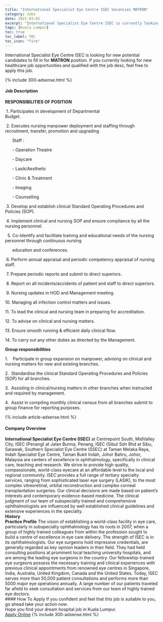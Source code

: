 ```yaml
---
title: "International Specialist Eye Centre ISEC Vacancies MATRON" 
category: Jobs 
date: 2021-03-02 
excerpt: "International Specialist Eye Centre ISEC is currently looking for suitable person to fill in the MATRON which positioned at Kuala Lumpur" 
tags: [Kuala Lumpur] 
toc: true 
toc_label: TOC 
toc_icon: "fire" 
--- 
```


<p>International Specialist Eye Centre ISEC is looking for new potential candidates to fill in for <b>MATRON</b> position. If you currently looking for new healthcare job opportunities and qualified with the job desc, feel free to apply this job.
</p>{% include 300-adsense.html %} 
<div><div><h4>Job Description</h4></div><div><div><span><div><p><strong>RESPONSIBILITIES OF POSITION</strong></p><p>&#160;1.&#160;Participates in development of Departmental Budget.&#160;&#160;&#160;&#160;&#160;&#160;&#160;&#160;&#160;&#160;&#160;&#160;&#160;&#160;&#160;&#160;&#160;&#160;&#160;&#160;&#160;&#160;&#160;&#160;&#160;&#160;&#160;&#160;&#160;&#160;&#160;&#160;&#160;&#160;&#160;&#160;&#160;&#160;&#160;&#160;&#160;&#160;&#160;&#160;&#160;&#160;&#160;&#160;&#160;&#160;&#160;&#160;&#160;&#160;&#160;&#160;&#160;&#160;&#160;&#160;&#160;&#160;&#160;&#160;&#160;&#160;&#160;&#160;&#160;</p><p>&#160;2.&#160;Executes nursing manpower deployment and staffing through recruitment, transfer, promotion and upgrading&#160;&#160;&#160;&#160;&#160;&#160;</p><p>&#160;&#160;&#160;&#160;&#160;&#160;Staff :</p><p>&#160;&#160;&#160;&#160;&#160;&#160;- Operation Theatre</p><p>&#160;&#160;&#160;&#160;&#160;&#160;- Daycare</p><p>&#160;&#160;&#160;&#160;&#160;&#160;- Lasik/Aesthetic</p><p>&#160;&#160;&#160;&#160;&#160;&#160;- Clinic &amp; Treatment</p><p>&#160;&#160;&#160;&#160;&#160;&#160;- Imaging</p><p>&#160;&#160;&#160;&#160;&#160;&#160;- Counselling</p><p>&#160;3.&#160;Develop and establish clinical Standard Operating Procedures and Policies (SOP).&#160;&#160;&#160;&#160;&#160;&#160;&#160;&#160;&#160;&#160;&#160;&#160;&#160;&#160;&#160;&#160;&#160;&#160;&#160;&#160;&#160;&#160;&#160;&#160;&#160;&#160;&#160;&#160;&#160;&#160;&#160;&#160;&#160;&#160;&#160;&#160;&#160;</p><p>&#160;4.&#160;Implement clinical and nursing SOP and ensure compliance by all the nursing personnel.</p><p>&#160;&#160;5.&#160;Co-Identify and facilitate training and educational needs of the nursing personnel through continuous nursing&#160;&#160;&#160;&#160;</p><p>&#160;&#160;&#160;&#160;&#160;&#160;education and conferences.&#160;&#160;&#160;&#160;&#160;&#160;&#160;&#160;&#160;&#160;&#160;&#160;&#160;&#160;&#160;&#160;&#160;&#160;&#160;&#160;&#160;&#160;&#160;&#160;&#160;&#160;&#160;&#160;&#160;&#160;&#160;&#160;&#160;&#160;&#160;&#160;&#160;&#160;&#160;&#160;&#160;&#160;&#160;&#160;&#160;&#160;&#160;&#160;&#160;&#160;&#160;&#160;&#160;&#160;&#160;&#160;&#160;&#160;&#160;&#160;&#160;&#160;&#160;&#160;&#160;&#160;&#160;&#160;&#160;&#160;</p><p>&#160;6.&#160;Perform annual appraisal and periodic competency appraisal of nursing staff.&#160;&#160;&#160;&#160;&#160;&#160;&#160;&#160;&#160;&#160;&#160;&#160;&#160;&#160;&#160;&#160;&#160;&#160;&#160;&#160;&#160;&#160;&#160;&#160;&#160;&#160;&#160;&#160;&#160;&#160;&#160;&#160;&#160;&#160;&#160;&#160;&#160;&#160;&#160;&#160;&#160;&#160;&#160;&#160;&#160;</p><p>&#160;7.&#160;Prepare periodic reports and submit to direct superiors.</p><p>&#160;8.&#160;Report on all incidents/accidents of patient and staff to direct superiors.</p><p>&#160;9.&#160;Nursing updates in HOD and Management meeting.</p><p>10.&#160;Managing all infection control matters and issues.</p><p>11.&#160;To lead the clinical and nursing team in preparing for accreditation.</p><p>12.&#160;To advise on clinical and nursing matters.</p><p>13.&#160;Ensure smooth running &amp; efficient daily clinical flow.</p><p>14.&#160;To carry out any other duties as directed by the Management.</p><p><strong>Group responsibilities</strong></p><p>1.&#160;&#160;&#160;&#160;Participate in group expansion on manpower, advising on clinical and nursing matters for new and existing branches.</p><p>2.&#160;&#160;Standardise the clinical Standard Operating Procedures and Policies (SOP) for all branches.</p><p>3.&#160;&#160;Assisting in clinical/nursing matters in other branches when instructed and required by management.</p><p>4.&#160;&#160;Assist in compiling monthly clinical census from all branches submit to group finance for reporting purposes.</p></div></span></div></div></div> 
{% include article-adsense.html %} 
<div><div><h4>Company Overview</h4></div><div><div><span><div><div>
<div><strong>International Specialist Eye Centre (ISEC)</strong> at Centrepoint South,&#160;MidValley City, ISEC (Penang) at Jalan Burma, Penang, ISEC (Sibu) Sdn Bhd at Sibu, Sarawak, Southern Specialist Eye Centre (SSEC) at Taman Melaka Raya, Indah Specialist Eye Centre, Taman Bukit Indah, Johor Bahru, Johor, Malaysia are centers of excellence in ophthalmology, specifically in clinical care, teaching and research. We strive to provide high quality, compassionate, world-class eyecare at an affordable level to the local and regional community. ISEC provides a full range of tertiary specialty services, ranging from sophisticated laser eye surgery (LASIK), to the most complex vitreoretinal, orbital reconstruction and complex corneal transplantation surgeries. Our clinical decisions are made based on patient&#8217;s interests and contemporary evidence-based medicine. The clinical judgment of our team of subspecialty trained and comprehensive ophthalmologists are influenced by well established clinical guidelines and extensive experiences in the specialty.</div>
</div>
<div><strong>History</strong></div>
<div>
<div><strong>Practice Profile</strong> The vision of establishing a world-class facility in eye care, particularly in subspecialty ophthalmology has its roots in 2007, when a group of highly trained colleagues from within the profession sought to build a centre of excellence in eye care delivery. The strength of ISEC is in its ophthalmologists. Our eye surgeons hold impressive credentials, are generally regarded as key opinion leaders in their field. They had held consulting positions at prominent local teaching university hospitals, and are among the leading eye surgeons in the country. Our fellowship-trained eye surgeons possess the necessary training and clinical experiences with previous clinical appointments from renowned eye centres in Singapore, India, Australia, United Kingdom, Canada and the United States. Today, ISEC serves more than 50,000 patient consultations and performs more than 5000 major eye operations annually. A large number of our patients traveled far afield to seek consultation and services from our team of highly trained eye doctors.</div>
</div></div></span></div></div></div> 
#### How To Apply 
If you confident and feel that this job is suitable to you, go ahead take your action now. <br/> 
Hope you find your dream hospital job in Kuala Lumpur. <br/> 
<a href="https://www.jobstreet.com.my/en/job/matron-4495453?jobId=jobstreet-my-job-4495453" class="btn btn--warning" target="_blank" rel="nofollow noopenner">Apply Online</a> 
{% include 300-adsense.html %} 